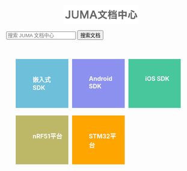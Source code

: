 
<style type="text/css">
    .index-doc{
        background: url(./images/index-sdk.png) no-repeat 10% center; height: 110px;
        margin-right: 10px;
        padding-left: 30%; padding-right: 10%; padding-top: 32px; margin-bottom: 10px;
    }
    .index-doc .title{
        font-size: 16px; font-weight: bold; padding-top: 10px; padding-bottom: 20px; 
    }
    .index-doc .intro{
        font-size: 12px;
    }
    .index-native{
        background: url(./images/index-mod.png) no-repeat 10% center; height: 110px;
        margin-right: 10px;
        padding-left: 30%; padding-right: 10%; padding-top: 32px; margin-bottom: 10px;
    }
    .index-native .title{
        font-size: 16px; font-weight: bold; padding-top: 10px; padding-bottom: 20px; 

    }
    .index-native .intro{
        font-size: 12px;
    }
    
    #overview{
        color:#fff; overflow: hidden;
        margin-left: 25px;
        margin-right: 25px; margin-bottom: 20px;
    }
    #overview a{display: block; color: #fff; text-decoration: none;}
    #overview .first{
        float: left; overflow: hidden; width: 33%; height: 120px; padding-bottom: 10px;
    }
    #overview .outer{
        float: right; overflow: hidden; width: 60%;
    }
    #overview .outer .title{
        height: 100%; margin-right: 10px; line-height: 110px;
        padding-left: 33%;
    }
    #overview .outer .last .title{
        margin-right: 0;
    }
    #overview .outer .wrap{
        float: left; width: 33.33%; height: 120px; padding-bottom: 10px;
    }
    .blue1{
        background-color: #6ebfda;
    }
    .blue1:hover{
        background-color: #8dd4eb;
    }
    .blue2{
        background-color: #709bce;
    }
    .blue2:hover{
        background-color: #87b2e4;
    }
    .purple{
        background-color: #9699e0;
    }
    .purple:hover{
        background-color: #acaff1;
    }
    .purple2{
        background-color: #8C91EF;
    }
    .purple2:hover{
        background-color: #acaff1;
    }
    .green{
        background-color: #48c79c;
    }
    .green:hover{
        background-color: #64e2b8;
    }
	.yellow{
        background-color: #bdb768;
    }
    .yellow:hover{
        background-color: #d2b48c;
    }
	.gold{
        background-color: #ffa500;
    }
    .gold:hover{
        background-color: #deb887;
    }    
        
</style>

<br/>

<p align=center><img alt="" src="./images/juma.png" /></p>

<!-- 添加文档中心搜索功能 -->

<form class="search-docs" target="_blank" action="http://zhannei.baidu.com/cse/search">
    <input type="text" placeholder="搜索 JUMA 文档中心" class="search_content" id="bdcsMain" name="q">
    <button type="submit" class="search-btn">搜索文档</button>
</form>

<br/>
<br/>
<br/>


<div id="overview">
<div class="first">
        <a class="wrap blue1 index-doc" href="../embedded_api/guide/">
            <div class="title">嵌入式SDK</div>
        </a>
</div>
<div class="first">
        <a class="wrap purple2 index-doc" href="../android_api/guide/">
            <div class="title">Android SDK</div>
        </a>
</div>
<div class="first">
        <a class="wrap green index-doc" href="../ios_api/guide/">
            <div class="title">iOS SDK</div>
        </a>
</div>
</div>
                        
<div id="overview">

<div class="first">
        <a class="wrap yellow index-native" href="../nrf51_platform/guide/">
            <div class="title">nRF51平台</div>
        </a>
</div>
<div class="first">
        <a class="wrap gold index-native" href="../stm32_platform/guide/">
            <div class="title">STM32平台</div>
        </a>
</div>
</div>